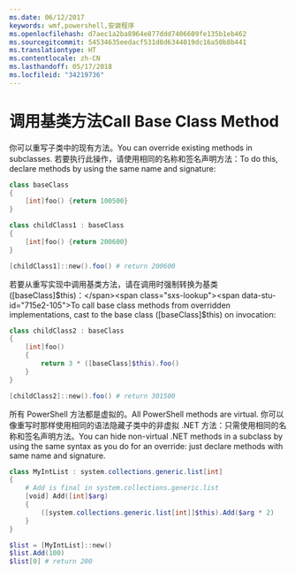 ```yaml
---
ms.date: 06/12/2017
keywords: wmf,powershell,安装程序
ms.openlocfilehash: d7aec1a2ba8964e877ddd7406609fe135b1eb462
ms.sourcegitcommit: 54534635eedacf531d8d6344019dc16a50b8b441
ms.translationtype: HT
ms.contentlocale: zh-CN
ms.lasthandoff: 05/17/2018
ms.locfileid: "34219736"
---
```

# <a name="call-base-class-method"></a><span data-ttu-id="715e2-102">调用基类方法</span><span class="sxs-lookup"><span data-stu-id="715e2-102">Call Base Class Method</span></span>

<span data-ttu-id="715e2-103">你可以重写子类中的现有方法。</span><span class="sxs-lookup"><span data-stu-id="715e2-103">You can override existing methods in subclasses.</span></span> <span data-ttu-id="715e2-104">若要执行此操作，请使用相同的名称和签名声明方法：</span><span class="sxs-lookup"><span data-stu-id="715e2-104">To do this, declare methods by using the same name and signature:</span></span>

```powershell
class baseClass
{
    [int]foo() {return 100500}
}

class childClass1 : baseClass
{
    [int]foo() {return 200600}
}

[childClass1]::new().foo() # return 200600
```

<span data-ttu-id="715e2-105">若要从重写实现中调用基类方法，请在调用时强制转换为基类 ([baseClass]$this)：</span><span class="sxs-lookup"><span data-stu-id="715e2-105">To call base class methods from overridden implementations, cast to the base class ([baseClass]$this) on invocation:</span></span>

```powershell
class childClass2 : baseClass
{
    [int]foo()
    {
        return 3 * ([baseClass]$this).foo()
    }
}

[childClass2]::new().foo() # return 301500
```

<span data-ttu-id="715e2-106">所有 PowerShell 方法都是虚拟的。</span><span class="sxs-lookup"><span data-stu-id="715e2-106">All PowerShell methods are virtual.</span></span> <span data-ttu-id="715e2-107">你可以像重写时那样使用相同的语法隐藏子类中的非虚拟 .NET 方法：只需使用相同的名称和签名声明方法。</span><span class="sxs-lookup"><span data-stu-id="715e2-107">You can hide non-virtual .NET methods in a subclass by using the same syntax as you do for an override: just declare methods with same name and signature.</span></span>

```powershell
class MyIntList : system.collections.generic.list[int]
{
    # Add is final in system.collections.generic.list
    [void] Add([int]$arg)
    {
        ([system.collections.generic.list[int]]$this).Add($arg * 2)
    }
}

$list = [MyIntList]::new()
$list.Add(100)
$list[0] # return 200
```
